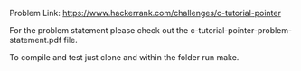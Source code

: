 Problem Link: https://www.hackerrank.com/challenges/c-tutorial-pointer

For the problem statement please check out the c-tutorial-pointer-problem-statement.pdf file.


To compile and test just clone and within the folder run make.

